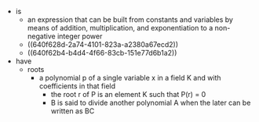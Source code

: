 - is
	- an expression that can be built from constants and variables by means of addition, multiplication, and exponentiation to a non-negative integer power
	- ((640f628d-2a74-4101-823a-a2380a67ecd2))
	- ((640f62b4-b4d4-4f66-83cb-151e77d6b1a2))
- have
	- roots
		- a polynomial p of a single variable x in a field K and with coefficients in that field
			- the root r of P is an element K such that P(r) = 0
			- B is said to divide another polynomial A when the later can be written as BC